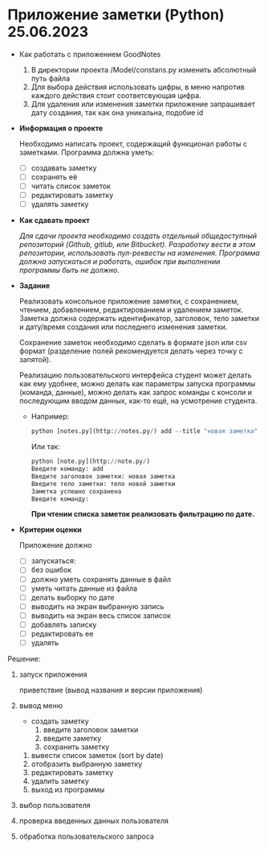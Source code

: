 # Приложение заметки (Python) 25.06.2023

- Как работать с приложением GoodNotes
    1. В директории проекта /Model/constans.py изменить абсолютный путь файла
    2. Для выбора действия использовать цифры, в меню напротив каждого действия стоит соответсвующая цифра.
    3. Для удаления или изменения заметки приложение запрашивает дату создания, так как она уникальна, подобие id
- **Информация о проекте**
    
    Необходимо написать проект, содержащий функционал работы с заметками.
    Программа должна уметь:
    
    - [ ]  создавать заметку
    - [ ]  сохранять её
    - [ ]  читать список заметок
    - [ ]  редактировать заметку
    - [ ]  удалять заметку
- **Как сдавать проект**
    
    *Для сдачи проекта необходимо создать отдельный общедоступный
    репозиторий (Github, gitlub, или Bitbucket). Разработку вести в этом
    репозитории, использовать пул-реквесты на изменения. Программа должна
    запускаться и работать, ошибок при выполнении программы быть не должно.*
    
- **Задание**
    
    Реализовать консольное приложение заметки, с сохранением, чтением,
    добавлением, редактированием и удалением заметок. Заметка должна
    содержать идентификатор, заголовок, тело заметки и дату/время создания или
    последнего изменения заметки. 
    
    Сохранение заметок необходимо сделать в
    формате json или csv формат (разделение полей рекомендуется делать через
    точку с запятой). 
    
    Реализацию пользовательского интерфейса студент может
    делать как ему удобнее, можно делать как параметры запуска программы
    (команда, данные), можно делать как запрос команды с консоли и
    последующим вводом данных, как-то ещё, на усмотрение студента.
    
    - Например:
        
        ```python
        python [notes.py](http://notes.py/) add --title "новая заметка" –msg "тело новой заметки"
        ```
        
        Или так:
        
        ```python
        python [note.py](http://note.py/)
        Введите команду: add
        Введите заголовок заметки: новая заметка
        Введите тело заметки: тело новой заметки
        Заметка успешно сохранена
        Введите команду:
        ```
        
        **При чтении списка заметок реализовать фильтрацию по дате.**
        
- **Критерии оценки**
    
    Приложение должно 
    
    - [ ]  запускаться:
    - [ ]  без ошибок
    - [ ]  должно уметь сохранять данные в файл
    - [ ]  уметь читать данные из файла
    - [ ]  делать выборку по дате
    - [ ]  выводить на экран выбранную запись
    - [ ]  выводить на экран весь список записок
    - [ ]  добавлять записку
    - [ ]  редактировать ее
    - [ ]  удалять

Решение:

1. запуск приложения
    
    приветствие (вывод названия и версии приложения)
    
2. вывод меню
    - создать заметку
        1. введите заголовок заметки
        2. введите заметку
        3. сохранить заметку
    1. вывести список заметок (sort by date)
    2. отобразить выбранную заметку
    3. редактировать заметку
    4. удалить заметку
    5. выход из программы
3. выбор пользователя
4. проверка введенных данных пользователя
5. обработка пользовательского запроса